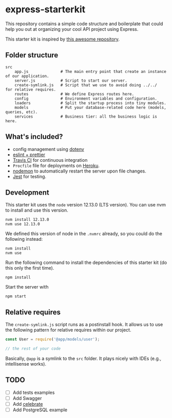 # express-starterkit

This repository contains a simple code structure and boilerplate that could help you out at organizing your cool API project using Express.

This starter kit is inspired by [this awesome repository](https://github.com/santiq/bulletproof-nodejs).

## Folder structure

```
src
    app.js              # The main entry point that create an instance of our application.
    server.js           # Script to start our server.
    create-symlink.js   # Script that we use to avoid doing ../../  for relative requires.
    routes              # We define Express routes here.
    config              # Environment variables and configuration.
    loaders             # Split the startup process into tiny modules.
    models              # Put your database-related code here (models, queries, etc).
    services            # Business tier: all the business logic is here.
```

## What's included?

- config management using [dotenv](https://github.com/motdotla/dotenv)
- [eslint + prettier](https://prettier.io/docs/en/integrating-with-linters.html)
- [Travis CI](http://travis-ci.com/) for continuous integration
- `Procfile` file for deployments on [Heroku](https://www.heroku.com/).
- [nodemon](https://nodemon.io/) to automatically restart the server upon file changes.
- [Jest](https://jestjs.io/) for testing.

## Development

This starter kit uses the `node` version 12.13.0 (LTS version). You can use nvm to install and use this version.

```
nvm install 12.13.0
nvm use 12.13.0
```

We defined this version of node in the `.nvmrc` already, so you could do the following instead:

```
nvm install
nvm use
```

Run the following command to install the dependencies of this starter kit (do this only the first time).

```
npm install
```

Start the server with

```
npm start
```

## Relative requires

The `create-symlink.js` script runs as a postinstall hook. It allows us to use the following pattern for relative requires within our project.

```javascript
const User = require('@app/models/user');

// the rest of your code
```

Basically, `@app` is a symlink to the `src` folder. It plays nicely with IDEs (e.g., intellisense works).


## TODO

- [ ] Add tests examples
- [ ] Add Swagger
- [ ] Add [celebrate](https://github.com/arb/celebrate)
- [ ] Add PostgreSQL example